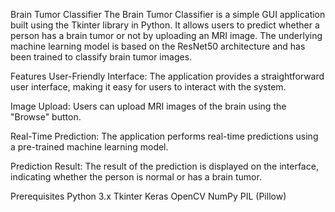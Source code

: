 Brain Tumor Classifier
The Brain Tumor Classifier is a simple GUI application built using the Tkinter library in Python. It allows users to predict whether a person has a brain tumor or not by uploading an MRI image. The underlying machine learning model is based on the ResNet50 architecture and has been trained to classify brain tumor images.

Features
User-Friendly Interface: The application provides a straightforward user interface, making it easy for users to interact with the system.

Image Upload: Users can upload MRI images of the brain using the "Browse" button.

Real-Time Prediction: The application performs real-time predictions using a pre-trained machine learning model.

Prediction Result: The result of the prediction is displayed on the interface, indicating whether the person is normal or has a brain tumor.

Prerequisites
Python 3.x
Tkinter
Keras
OpenCV
NumPy
PIL (Pillow)
